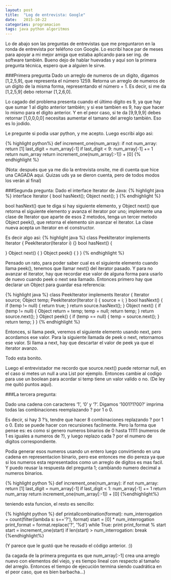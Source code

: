 ```yaml
---
layout: post
title:  "Log de entrevista: Google"
date:   2015-10-22
categories: programacion
tags: java python algoritmos
---
```

Lo de abajo son las preguntas de entrevistas que me preguntaron en la ronda de entrevista por tel&eacute;fono 
con Google. Lo escrib&iacute; hace par de meses para apoyar a mi mejor amiga que estaba aplicando para ser
ing. de software tambi&eacute;n. Bueno dejo de hablar huevadas y aquí son la primera pregunta técnica, espero 
que a alguien le sirve.

###Primera pregunta
Dado un arreglo de numeros de un digito, digamos [1,2,5,9], que representa el número 1259. Retorna un arreglo de numeros de un dígito de la misma forma, representando el número + 1. Es decir, si me da [1,2,5,9] debo retornar [1,2,6,0].

Lo cagado del problema presenta cuando el último dígito es 9, ya que hay que sumar 1 al dígito anterior también; y si ese tambien es 9, hay que hacer lo mismo para el dígito anterior. Y en el peor caso, si te da [9,9,9,9] debes retornar [1,0,0,0,0] necesitas aumentar el tamano del arreglo también. Eso es lo jodido. 

Le pregunte si podia usar python, y me acepto. Luego escribi algo asi:

{% highlight python%}
def increment_one(num_array):
    if not num_array:
        return [1]
    last_digit = num_array[-1]
    if last_digit < 9:
        num_array[-1] += 1
        return num_array
    return increment_one(num_array[:-1]) + [0]
{% endhighlight %}

(Nota: después que ya me dio la entrevista onsite, me di cuenta que hice una CAGADA aqui. 
Quizas uds ya se dieron cuenta, pero de todos modos los verán  al final)

###Segunda pregunta:
Dado el interface Iterator de Java:
{% highlight java %}
interface Iterator {
  bool hasNext();
  Object next();
}
{% endhighlight %}

bool hasNext() que te diga si hay siguiente elemento, y Object next() que retorna el siguiente elemento y avanza el iterator por uno; implemente una clase de Iterator que aparte de esos 2 metodos, tenga un tercer metodo Object peek(), que retorna el elemento sin avanzar el iterator. La clase nueva acepta un Iterator en el constructor.

Es decir algo asi:
{% highlight java %}
class PeekIterator implements Iterator {
 PeekIterator(Iterator i) {} 
 bool hasNext() {
  
 }
 Object next() {
}
Object peek() {
} 
} 
{% endhighlight %}

Pensado un rato, para poder saber cual es el siguiente elemento cuando llama peek(), tenemos que llamar next() del iterator pasado. Y para no avanzar el iterator, hay que recordar ese valor de alguna forma para usarlo de nuevo cuando peek o next sea llamado. Entonces primero hay que declarar un Object para guardar esa referencia:

{% highlight java %}
class PeekIterator implements Iterator {
 Iterator source;
 Object temp;
 PeekIterator(Iterator i) {
   source = i;
 } 
 bool hasNext() {
    if (temp != null) {
      return true; 
   } 
   return source.hasNext();
 }
 Object next() {
  if (temp != null) {
    Object return = temp;
   temp = null;
    return temp;
  }
  return source.next();
}
Object peek() {
   if (temp == null) {
     temp = source.next();
   }
  return temp;
} 
} 
{% endhighlight %}

Entonces, si llama peek, veremos el siguiente elemento usando next, pero acordamos ese valor. Para la siguiente llamada de peek o next, retornamos ese valor. Si llama a next, hay que descartar el valor de peek ya que el iterator avanzo. 

Todo esta bonito. 

Luego el entrevistador me recordo que source.next() puede retornar null, en el caso si metes un null a una List 
por ejemplo. Entonces cambie al codigo para use un boolean para acordar si temp tiene un valor valido o no. (De ley 
me quit&oacute; puntos aqu&iacute;).



###La tercera pregunta:

Dado una cadena con caracteres ‘1’, ‘0’ y ‘?’. Digamos ‘1001?1?00?’ imprima todas las combinaciones reemplazando ? por 1 o 0.

Es decir, si hay 3 ?’s, tendre que hacer 8 combinaciones replazando ? por 1 o 0.
Esto se puede hacer con recursiones facilmente. Pero la forma que pense es: es como si genero numeros binarios de 0 hasta 11111 (numeros de 1 es iguales a numeros de ?), y luego replazo cada ? por el numero de digitos correspondiente.

Podia generar esos numeros usando un entero luego convirtiendo en una cadena en representacion binario, pero ese entonces me dio pereza ya que si los numeros esta representados como un arreglo de digitos es mas facil. Y puedo reusar la respuesta del pregunta 1; cambiando numero decimal a numeros binarios.

{% highlight python %}
def increment_one(num_array):
    if not num_array:
        return [1]
    last_digit = num_array[-1]
    if last_digit < 1:
        num_array[-1] += 1
        return num_array
    return increment_one(num_array[:-1]) + [0]
{%endhighlight%}


teniendo esta funcion, el resto es sencillo:

{% highlight python %}
def printallcombination(format):
  num_interrogation = count(filter(lambda s: s=='?'), format)
  start = [0] * num_interrogation
  print_format = format.replace('?', '%d')
  while True:
     print print_format % start
     start = increment_one(start)
     if len(start) > num_interrogation:
        break
{%endhighlight%}

(Y parece que le gust&oacute; que he reusado el c&oacute;digo anterior. :))

(la cagada de la primera pregunta es que num_array[:-1] crea una arreglo nuevo con elementos del viejo, y es tiempo lineal con respecto al tamaño del arreglo. Entonces el tiempo de ejecución termina siendo cuadrática en el peor caso, que es bien barbacha…)
